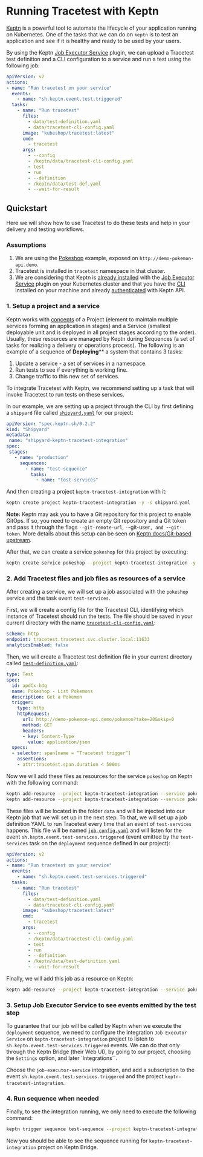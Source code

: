 # Running Tracetest with Keptn
 
[Keptn](https://keptn.sh/) is a powerful tool to automate the lifecycle of your application running on Kubernetes. One of the tasks that we can do on `keptn` is to test an application and see if it is healthy and ready to be used by your users.

By using the Keptn [Job Executor Service](https://github.com/keptn-contrib/job-executor-service) plugin, we can upload a Tracetest test definition and a CLI configuration to a service and run a test using the following job:

```yaml
apiVersion: v2
actions:
- name: "Run tracetest on your service"
  events:
    - name: "sh.keptn.event.test.triggered"
  tasks:
    - name: "Run tracetest"
      files:
        - data/test-definition.yaml
        - data/tracetest-cli-config.yaml
      image: "kubeshop/tracetest:latest"
      cmd:
        - tracetest
      args:
        - --config
        - /keptn/data/tracetest-cli-config.yaml
        - test
        - run
        - --definition
        - /keptn/data/test-def.yaml
        - --wait-for-result

```

## Quickstart

Here we will show how to use Tracetest to do these tests and help in your delivery and testing workflows. 

### Assumptions

1. We are using the [Pokeshop](https://docs.tracetest.io/pokeshop/) example, exposed on `http://demo-pokemon-api.demo`.
2. Tracetest is installed in `tracetest` namespace in that cluster.
3. We are considering that Keptn is [already installed](https://keptn.sh/docs/1.0.x/install/) with the [Job Executor Service](https://github.com/keptn-contrib/job-executor-service) plugin on your Kubernetes cluster and that you have the [CLI](https://keptn.sh/docs/1.0.x/install/cli-install/) installed on your machine and already [authenticated](https://keptn.sh/docs/1.0.x/install/authenticate-cli-bridge/) with Keptn API.
 
### 1. Setup a project and a service
 
Keptn works with [concepts](https://keptn.sh/docs/concepts/glossary/) of a Project (element to maintain multiple services forming an application in stages) and a Service (smallest deployable unit and is deployed in all project stages according to the order).
Usually, these resources are managed by Keptn during Sequences (a set of tasks for realizing a delivery or operations process). The following is an example of a sequence of **Deploying**** a system that contains 3 tasks:
1. Update a service - a set of services in a namespace.
2. Run tests to see if everything is working fine.
3. Change traffic to this new set of services.
 
To integrate Tracetest with Keptn, we recommend setting up a task that will invoke Tracetest to run tests on these services.
 
In our example, we are setting up a project through the CLI by first defining a `shipyard` file called [`shipyard.yaml`](./shipyard.yaml) for our project:
```yaml
apiVersion: "spec.keptn.sh/0.2.2"
kind: "Shipyard"
metadata:
 name: "shipyard-keptn-tracetest-integration"
spec:
 stages:
   - name: "production"
     sequences:
       - name: "test-sequence"
         tasks:
           - name: "test-services"
```
 
And then creating a project `keptn-tracetest-integration` with it:
```sh
keptn create project keptn-tracetest-integration -y -s shipyard.yaml
```
 
**Note:** Keptn may ask you to have a Git repository for this project to enable GitOps. If so, you need to create an empty Git repository and a Git token and pass it through the flags `--git-remote-url`, `-`-git-user`, and `--`git-token`. More details about this setup can be seen on [Keptn docs/Git-based upstream](https://keptn.sh/docs/1.0.x/manage/git_upstream).
 
After that, we can create a service `pokeshop` for this project by executing:
```sh
keptn create service pokeshop --project keptn-tracetest-integration -y
```
 
### 2. Add Tracetest files and job files as resources of a service
 
After creating a service, we will set up a job associated with the `pokeshop` service and the task event `test-services`.
 
First, we will create a config file for the Tracetest CLI, identifying which instance of Tracetest should run the tests. The file should be saved in your current directory with the name [`tracetest-cli-config.yaml`](./tracetest-cli-config.yaml):
```yaml
scheme: http
endpoint: tracetest.tracetest.svc.cluster.local:11633
analyticsEnabled: false
```
 
Then, we will create a Tracetest test definition file in your current directory called [`test-definition.yaml`](./test-definition.yaml):
```yaml
type: Test
spec:
  id: apdCx-h4g
  name: Pokeshop - List Pokemons
  description: Get a Pokemon
  trigger:
    type: http
    httpRequest:
      url: http://demo-pokemon-api.demo/pokemon?take=20&skip=0
      method: GET
      headers:
      - key: Content-Type
        value: application/json
  specs:
  - selector: span[name = “Tracetest trigger”]
    assertions:
    - attr:tracetest.span.duration < 500ms
```
 
Now we will add these files as resources for the service `pokeshop` on Keptn with the following command:
```sh
keptn add-resource --project keptn-tracetest-integration --service pokeshop --stage production --resource test-definition.yaml --resourceUri data/test-definition.yaml
keptn add-resource --project keptn-tracetest-integration --service pokeshop --stage production --resource tracetest-cli-config.yaml --resourceUri data/tracetest-cli-config.yaml
```
 
These files will be located in the folder `data` and will be injected into our Keptn job that we will set up in the next step. To that, we will set up a job definition YAML to run Tracetest every time that an event of `test-services` happens. This file will be named [`job-config.yaml`](./job-config.yaml) and will listen for the event `sh.keptn.event.test-services.triggered` (event emitted by the `test-services` task on the `deployment` sequence defined in our project):
```yaml
apiVersion: v2
actions:
- name: "Run tracetest on your service"
  events:
    - name: "sh.keptn.event.test-services.triggered"
  tasks:
    - name: "Run tracetest"
      files:
        - data/test-definition.yaml
        - data/tracetest-cli-config.yaml
      image: "kubeshop/tracetest:latest"
      cmd:
        - tracetest
      args:
        - --config
        - /keptn/data/tracetest-cli-config.yaml
        - test
        - run
        - --definition
        - /keptn/data/test-definition.yaml
        - --wait-for-result

```
 
Finally, we will add this job as a resource on Keptn:
```sh
keptn add-resource --project keptn-tracetest-integration --service pokeshop --stage production --resource job-config.yaml --resourceUri job/config.yaml
```
 
### 3. Setup Job Executor Service to see events emitted by the test step
 
To guarantee that our job will be called by Keptn when we execute the `deployment` sequence, we need to configure the integration `Job Executor Service` on `keptn-tracetest-integration` project to listen to `sh.keptn.event.test-services.triggered` events. We can do that only through the Keptn Bridge (their Web UI), by going to our project, choosing the `Settings` option, and later `Integrations``.
 
Choose the `job-executor-service` integration, and add a subscription to the event `sh.keptn.event.test-services.triggered` and the project `keptn-tracetest-integration`.
 
### 4. Run sequence when needed
 
Finally, to see the integration running, we only need to execute the following command:
```sh
keptn trigger sequence test-sequence --project keptn-tracetest-integration --service pokeshop --stage production
```

Now you should be able to see the sequence running for `keptn-tracetest-integration` project on Keptn Bridge.
